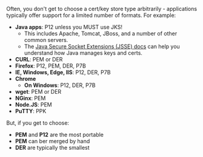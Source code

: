 Often, you don't get to choose a cert/key store type arbitrarily - applications typically offer support for a limited number of formats. For example:

* __Java apps__: 	P12 unless you MUST use JKS!
  * This includes Apache, Tomcat, JBoss, and a number of other common servers.
  * The [Java Secure Socket Extensions (JSSE) docs](https://docs.oracle.com/javase/8/docs/technotes/guides/security/jsse/JSSERefGuide.html) can help you understand how Java manages keys and certs.
* __CURL__:	PEM or DER
* __Firefox__: P12, PEM, DER, P7B
* __IE, Windows, Edge, IIS__: P12, DER, P7B
* __Chrome__
  * __On Windows__: P12, DER, P7B
* __wget__:	PEM or DER
* __NGinx__: PEM
* __Node.JS__: PEM
* __PuTTY__: PPK

But, if you get to choose:	
* __PEM__ and __P12__ are the most portable
* __PEM__ can ber merged by hand
* __DER__ are typically the smallest